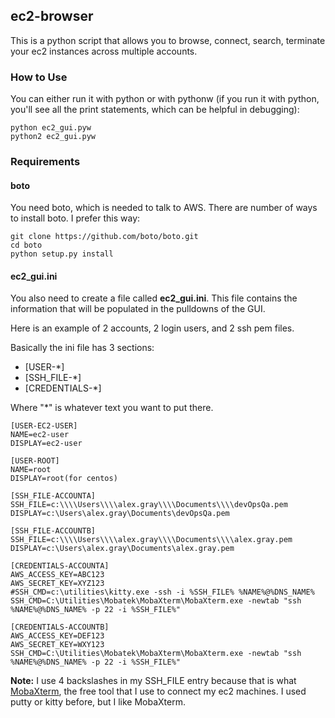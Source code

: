 ## ec2-browser ##


This is a python script that allows you to browse, connect, search, terminate your ec2 instances across multiple accounts.

### How to Use ###
You can either run it with python or with pythonw (if you run it with python, you'll see all the print statements, which can be helpful in debugging):
    
    python ec2_gui.pyw
    python2 ec2_gui.pyw

### Requirements ###

#### boto ####
You need boto, which is needed to talk to AWS.  There are number of ways to install boto.  I prefer this way:

    git clone https://github.com/boto/boto.git
    cd boto
    python setup.py install

#### ec2_gui.ini ####
You also need to create a file called **ec2_gui.ini**.  This file contains the information that will be populated in the pulldowns of the GUI.

Here is an example of 2 accounts, 2 login users, and 2 ssh pem files.

Basically the ini file has 3 sections:

- [USER-*]
- [SSH_FILE-*]
- [CREDENTIALS-*]

Where "*" is whatever text you want to put there.
	
	[USER-EC2-USER]
	NAME=ec2-user
	DISPLAY=ec2-user
	
	[USER-ROOT]
	NAME=root
	DISPLAY=root(for centos)

	[SSH_FILE-ACCOUNTA]
	SSH_FILE=c:\\\\Users\\\\alex.gray\\\\Documents\\\\devOpsQa.pem
	DISPLAY=c:\Users\alex.gray\Documents\devOpsQa.pem
	
	[SSH_FILE-ACCOUNTB]
	SSH_FILE=c:\\\\Users\\\\alex.gray\\\\Documents\\\\alex.gray.pem
	DISPLAY=c:\Users\alex.gray\Documents\alex.gray.pem
	
	[CREDENTIALS-ACCOUNTA]
	AWS_ACCESS_KEY=ABC123
	AWS_SECRET_KEY=XYZ123
	#SSH_CMD=c:\utilities\kitty.exe -ssh -i %SSH_FILE% %NAME%@%DNS_NAME% 
	SSH_CMD=C:\Utilities\Mobatek\MobaXterm\MobaXterm.exe -newtab "ssh %NAME%@%DNS_NAME% -p 22 -i %SSH_FILE%"
	
	[CREDENTIALS-ACCOUNTB]
	AWS_ACCESS_KEY=DEF123
	AWS_SECRET_KEY=WXY123
	SSH_CMD=C:\Utilities\Mobatek\MobaXterm\MobaXterm.exe -newtab "ssh %NAME%@%DNS_NAME% -p 22 -i %SSH_FILE%"

**Note:** I use 4 backslashes in my SSH_FILE entry because that is what [MobaXterm](http://mobaxterm.mobatek.net/), the free tool that I use to connect my ec2 machines.  I used putty or kitty before, but I like MobaXterm.
